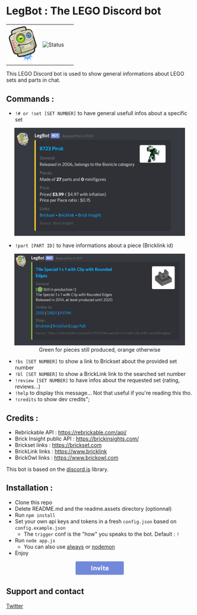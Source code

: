 # LegBot : The LEGO Discord bot

<!-- > Yes, hybdid html markdown, sorry :( <--->

<table style="width:100%;" align="center">
<td style="width:49%; border: none;">
<img height="100" src="./readme.assets/legBot.png" alt="Logo">
</td>
<td style="width:49%; border: none;">
<img src="https://discordbots.org/api/widget/status/666184693531672608.svg" alt="Status">
</td>
</div>

</table>

This LEGO Discord bot is used to show general informations about LEGO sets and parts in chat.

## Commands :
- `!# or !set [SET NUMBER]` to have general usefull infos about a specific set
<p align="center">
	<img width="460" src="./readme.assets/set-example.png" alt="Parts Example">

</p>

- `!part [PART ID]` to have informations about a piece (Bricklink id)
<p align="center">
	<img width="460" src="./readme.assets/part-example.png" alt="Parts Example"> <br> Green for pieces still produced, orange otherwise
</p>

- `!bs [SET NUMBER]`  to show a link to Brickset about the provided set number
- `!bl [SET NUMBER]`  to show a BrickLink link to the searched set number
- `!review [SET NUMBER]`  to have infos about the requested set (rating, reviews...)
- `!help`  to display this message... Not that useful if you're reading this tho.
- `!credits`  to show dev credits";
## Credits :
- Rebrickable API : https://rebrickable.com/api/
- Brick Insight public API : https://brickinsights.com/
- Brickset links : https://brickset.com
- BrickLink links : https://www.bricklink
- BrickOwl links : https://www.brickowl.com

This bot is based on the [discord.js](https://discord.js.org/) library.


## Installation :
- Clone this repo
- Delete README.md and the readme.assets directory (optionnal)
- Run `npm install`
- Set your own api keys and tokens in a fresh `config.json` based on `config.example.json`
  - The `trigger` conf is the "how" you speaks to the bot. Default :  `!`
- Run `node app.js`
  - You can also use [always](https://www.npmjs.com/package/always) or [nodemon](https://nodemon.io/)
- Enjoy


<p align="center">
	<a href="https://discordapp.com/oauth2/authorize?client_id=666184693531672608&scope=bot&permissions=0">
	<img src="./readme.assets/invitebutton.png" alt="Invite me !"> </a>
</p>

## Support and contact
[Twitter](https://twitter.com/thibaut_plg)